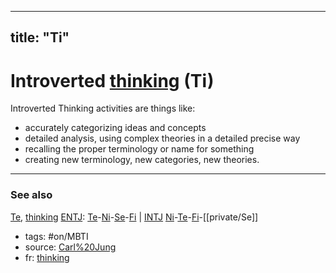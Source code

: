 

---
title: "Ti"
---



# Introverted [thinking](thinking.md) (Ti)

Introverted Thinking activities are things like:

- accurately categorizing ideas and concepts
- detailed analysis, using complex theories in a detailed precise way
- recalling the proper terminology or name for something
- creating new terminology, new categories, new theories.

-------------
### See also
[Te](private/Te.md), [thinking](thinking.md)
[ENTJ](private/ENTJ.md): [Te](private/Te.md)-[Ni](private/Ni.md)-[Se](private/Se.md)-[Fi](private/Fi.md) | [INTJ](private/INTJ.md) [Ni](private/Ni.md)-[Te](private/Te.md)-[Fi](private/Fi.md)-[[private/Se]]

- tags: #on/MBTI
- source: [Carl%20Jung](carl-jung.md)
- fr: [thinking](thinking.md)
